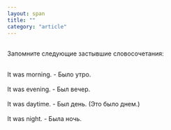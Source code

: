 ```yaml
---
layout: span
title: ""
category: "article"
---
```

<span class="rules"><br>Запомните следующие застывшие словосочетания:<br><br>

It was morning. - Было утро.<br><br>
 It was evening. - Был вечер.<br><br>
It was   daytime. - Был день. (Это было днем.)<br><br>
 It was   night. - Была ночь.<br></span>